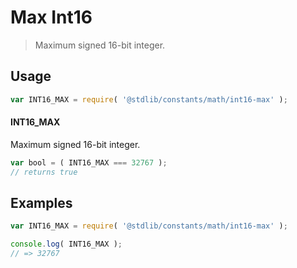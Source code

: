 <!--

@license Apache-2.0

Copyright (c) 2018 The Stdlib Authors.

Licensed under the Apache License, Version 2.0 (the "License");
you may not use this file except in compliance with the License.
You may obtain a copy of the License at

   http://www.apache.org/licenses/LICENSE-2.0

Unless required by applicable law or agreed to in writing, software
distributed under the License is distributed on an "AS IS" BASIS,
WITHOUT WARRANTIES OR CONDITIONS OF ANY KIND, either express or implied.
See the License for the specific language governing permissions and
limitations under the License.

-->

# Max Int16

> Maximum signed 16-bit integer.

<section class="usage">

## Usage

```javascript
var INT16_MAX = require( '@stdlib/constants/math/int16-max' );
```

#### INT16_MAX

Maximum signed 16-bit integer.

```javascript
var bool = ( INT16_MAX === 32767 );
// returns true
```

</section>

<!-- /.usage -->

<section class="examples">

## Examples

<!-- TODO: better example -->

<!-- eslint no-undef: "error" -->

```javascript
var INT16_MAX = require( '@stdlib/constants/math/int16-max' );

console.log( INT16_MAX );
// => 32767
```

</section>

<!-- /.examples -->

<section class="links">

</section>

<!-- /.links -->
